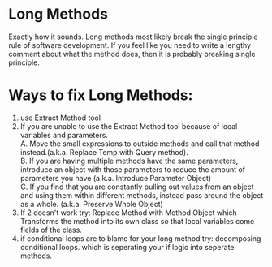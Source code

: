 # Long Methods  
Exactly how it sounds. Long methods most likely break the single principle rule of software development. If you feel like you need to write a lengthy comment about what the method does, then it is probably breaking single principle. 

# Ways to fix Long Methods:  
1. use Extract Method tool   
2. If you are unable to use the Extract Method tool because of local variables and parameters.  
    A. Move the small expressions to outside methods and call that method instead.(a.k.a. Replace Temp with Query method).   
    B. If you are having multiple methods have the same parameters, introduce an object with those parameters to reduce the amount of parameters you have (a.k.a. Introduce Parameter Object)  
    C. If you find that you are constantly pulling out values from an object and using them within different methods, instead pass around the object as a whole. (a.k.a. Preserve Whole Object)
3. If 2 doesn't work try: Replace Method with Method Object which Transforms the method into its own class so that local variables come fields of the class.  
4. if conditional loops are to blame for your long method try: decomposing conditional loops. which is seperating your if logic into seperate methods. 
